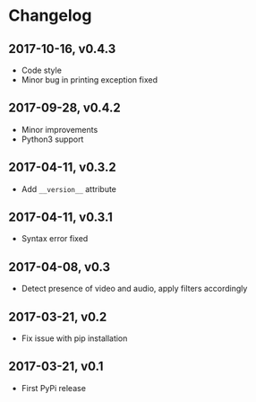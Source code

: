 # Changelog

## 2017-10-16, v0.4.3

- Code style
- Minor bug in printing exception fixed

## 2017-09-28, v0.4.2

- Minor improvements
- Python3 support

## 2017-04-11, v0.3.2

- Add `__version__` attribute

## 2017-04-11, v0.3.1

- Syntax error fixed

## 2017-04-08, v0.3

- Detect presence of video and audio, apply filters accordingly

## 2017-03-21, v0.2

- Fix issue with pip installation

## 2017-03-21, v0.1

- First PyPi release